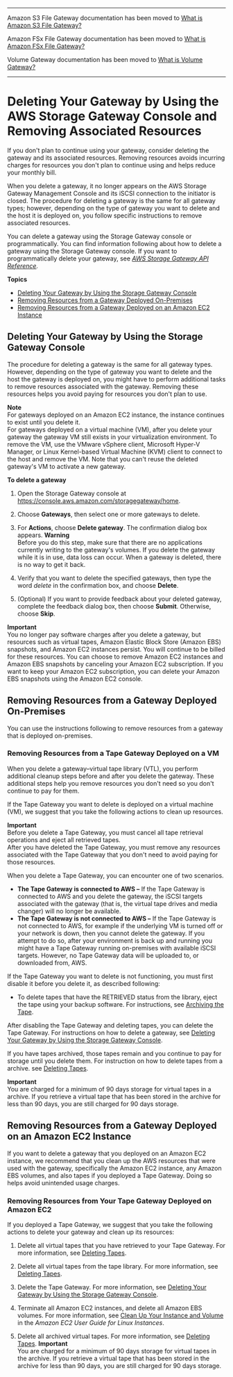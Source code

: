 --------

Amazon S3 File Gateway documentation has been moved to [What is Amazon S3 File Gateway?](https://docs.aws.amazon.com/filegateway/latest/files3/WhatIsStorageGateway.html)

Amazon FSx File Gateway documentation has been moved to [What is Amazon FSx File Gateway?](https://docs.aws.amazon.com/filegateway/latest/filefsxw/WhatIsStorageGateway.html)

Volume Gateway documentation has been moved to [What is Volume Gateway?](https://docs.aws.amazon.com/storagegateway/latest/vgw/WhatIsStorageGateway.html)

--------

# Deleting Your Gateway by Using the AWS Storage Gateway Console and Removing Associated Resources<a name="deleting-gateway-common"></a>

If you don't plan to continue using your gateway, consider deleting the gateway and its associated resources\. Removing resources avoids incurring charges for resources you don't plan to continue using and helps reduce your monthly bill\. 

When you delete a gateway, it no longer appears on the AWS Storage Gateway Management Console and its iSCSI connection to the initiator is closed\. The procedure for deleting a gateway is the same for all gateway types; however, depending on the type of gateway you want to delete and the host it is deployed on, you follow specific instructions to remove associated resources\. 

You can delete a gateway using the Storage Gateway console or programmatically\. You can find information following about how to delete a gateway using the Storage Gateway console\. If you want to programmatically delete your gateway, see *[AWS Storage Gateway API Reference](https://docs.aws.amazon.com/storagegateway/latest/APIReference/)\.* 

**Topics**
+ [Deleting Your Gateway by Using the Storage Gateway Console](#delete-gateway-procedure)
+ [Removing Resources from a Gateway Deployed On\-Premises](#remove-resources-onpremise)
+ [Removing Resources from a Gateway Deployed on an Amazon EC2 Instance](#EC2GatewayCleanup)

## Deleting Your Gateway by Using the Storage Gateway Console<a name="delete-gateway-procedure"></a>

The procedure for deleting a gateway is the same for all gateway types\. However, depending on the type of gateway you want to delete and the host the gateway is deployed on, you might have to perform additional tasks to remove resources associated with the gateway\. Removing these resources helps you avoid paying for resources you don't plan to use\. 

**Note**  
For gateways deployed on an Amazon EC2 instance, the instance continues to exist until you delete it\.  
For gateways deployed on a virtual machine \(VM\), after you delete your gateway the gateway VM still exists in your virtualization environment\. To remove the VM, use the VMware vSphere client, Microsoft Hyper\-V Manager, or Linux Kernel\-based Virtual Machine \(KVM\) client to connect to the host and remove the VM\. Note that you can't reuse the deleted gateway's VM to activate a new gateway\.

**To delete a gateway**

1. Open the Storage Gateway console at [https://console\.aws\.amazon\.com/storagegateway/home](https://console.aws.amazon.com/storagegateway/)\.

1. Choose **Gateways**, then select one or more gateways to delete\.

1. For **Actions**, choose **Delete gateway**\. The confirmation dialog box appears\.
**Warning**  
Before you do this step, make sure that there are no applications currently writing to the gateway's volumes\. If you delete the gateway while it is in use, data loss can occur\. When a gateway is deleted, there is no way to get it back\.

1. Verify that you want to delete the specified gateways, then type the word *delete* in the confirmation box, and choose **Delete**\.

1. \(Optional\) If you want to provide feedback about your deleted gateway, complete the feedback dialog box, then choose **Submit**\. Otherwise, choose **Skip**\.

**Important**  
You no longer pay software charges after you delete a gateway, but resources such as virtual tapes, Amazon Elastic Block Store \(Amazon EBS\) snapshots, and Amazon EC2 instances persist\. You will continue to be billed for these resources\. You can choose to remove Amazon EC2 instances and Amazon EBS snapshots by canceling your Amazon EC2 subscription\. If you want to keep your Amazon EC2 subscription, you can delete your Amazon EBS snapshots using the Amazon EC2 console\.

## Removing Resources from a Gateway Deployed On\-Premises<a name="remove-resources-onpremise"></a>

You can use the instructions following to remove resources from a gateway that is deployed on\-premises\.

### Removing Resources from a Tape Gateway Deployed on a VM<a name="MaintenanceDeleteGateway-vtl-common"></a>

When you delete a gateway–virtual tape library \(VTL\), you perform additional cleanup steps before and after you delete the gateway\. These additional steps help you remove resources you don't need so you don't continue to pay for them\. 

If the Tape Gateway you want to delete is deployed on a virtual machine \(VM\), we suggest that you take the following actions to clean up resources\.

**Important**  
Before you delete a Tape Gateway, you must cancel all tape retrieval operations and eject all retrieved tapes\.  
After you have deleted the Tape Gateway, you must remove any resources associated with the Tape Gateway that you don't need to avoid paying for those resources\.

When you delete a Tape Gateway, you can encounter one of two scenarios\.

 
+ ****The Tape Gateway is connected to AWS** –** If the Tape Gateway is connected to AWS and you delete the gateway, the iSCSI targets associated with the gateway \(that is, the virtual tape drives and media changer\) will no longer be available\. 
+ ****The Tape Gateway is not connected to AWS** –** If the Tape Gateway is not connected to AWS, for example if the underlying VM is turned off or your network is down, then you cannot delete the gateway\. If you attempt to do so, after your environment is back up and running you might have a Tape Gateway running on\-premises with available iSCSI targets\. However, no Tape Gateway data will be uploaded to, or downloaded from, AWS\. 

If the Tape Gateway you want to delete is not functioning, you must first disable it before you delete it, as described following: 
+ To delete tapes that have the RETRIEVED status from the library, eject the tape using your backup software\. For instructions, see [Archiving the Tape](https://docs.aws.amazon.com/storagegateway/latest/tgw/backup_netbackup-vtl.html#GettingStarted-archiving-tapes-vtl)\.

After disabling the Tape Gateway and deleting tapes, you can delete the Tape Gateway\. For instructions on how to delete a gateway, see [Deleting Your Gateway by Using the Storage Gateway Console](#delete-gateway-procedure)\.

If you have tapes archived, those tapes remain and you continue to pay for storage until you delete them\. For instruction on how to delete tapes from a archive\. see [Deleting Tapes](deleting-tapes-vtl.md)\. 

**Important**  
You are charged for a minimum of 90 days storage for virtual tapes in a archive\. If you retrieve a virtual tape that has been stored in the archive for less than 90 days, you are still charged for 90 days storage\. 

## Removing Resources from a Gateway Deployed on an Amazon EC2 Instance<a name="EC2GatewayCleanup"></a>

If you want to delete a gateway that you deployed on an Amazon EC2 instance, we recommend that you clean up the AWS resources that were used with the gateway, specifically the Amazon EC2 instance, any Amazon EBS volumes, and also tapes if you deployed a Tape Gateway\. Doing so helps avoid unintended usage charges\.

### Removing Resources from Your Tape Gateway Deployed on Amazon EC2<a name="ec2-delete-vtl"></a>

If you deployed a Tape Gateway, we suggest that you take the following actions to delete your gateway and clean up its resources:

1. Delete all virtual tapes that you have retrieved to your Tape Gateway\. For more information, see [Deleting Tapes](deleting-tapes-vtl.md)\.

1. Delete all virtual tapes from the tape library\. For more information, see [Deleting Tapes](deleting-tapes-vtl.md)\.

1. Delete the Tape Gateway\. For more information, see [Deleting Your Gateway by Using the Storage Gateway Console](#delete-gateway-procedure)\.

1. Terminate all Amazon EC2 instances, and delete all Amazon EBS volumes\. For more information, see [Clean Up Your Instance and Volume](https://docs.aws.amazon.com/AWSEC2/latest/UserGuide/ec2-clean-up-your-instance.html) in the *Amazon EC2 User Guide for Linux Instances*\.

1. Delete all archived virtual tapes\. For more information, see [Deleting Tapes](deleting-tapes-vtl.md)\.
**Important**  
You are charged for a minimum of 90 days storage for virtual tapes in the archive\. If you retrieve a virtual tape that has been stored in the archive for less than 90 days, you are still charged for 90 days storage\. 